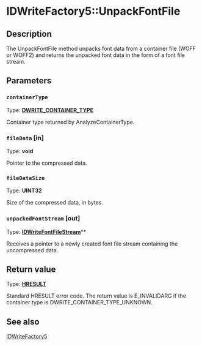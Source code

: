 # IDWriteFactory5::UnpackFontFile

## Description

The UnpackFontFile method unpacks font data from a container file (WOFF or WOFF2) and returns the unpacked font data in the form of a font file stream.

## Parameters

### `containerType`

Type: **[DWRITE_CONTAINER_TYPE](https://learn.microsoft.com/windows/win32/api/dwrite_3/ne-dwrite_3-dwrite_container_type)**

Container type returned by AnalyzeContainerType.

### `fileData` [in]

Type: **void**

Pointer to the compressed data.

### `fileDataSize`

Type: **UINT32**

Size of the compressed data, in bytes.

### `unpackedFontStream` [out]

Type: **[IDWriteFontFileStream](https://learn.microsoft.com/windows/win32/api/dwrite/nn-dwrite-idwritefontfilestream)****

Receives a pointer to a newly created font file stream containing the uncompressed data.

## Return value

Type: **[HRESULT](https://learn.microsoft.com/windows/win32/com/structure-of-com-error-codes)**

Standard HRESULT error code. The return value is E_INVALIDARG if the container type is DWRITE_CONTAINER_TYPE_UNKNOWN.

## See also

[IDWriteFactory5](https://learn.microsoft.com/windows/win32/api/dwrite_3/nn-dwrite_3-idwritefactory5)